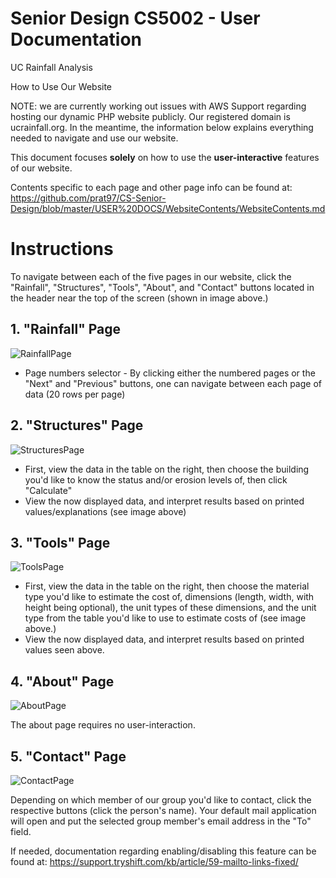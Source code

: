 # Senior Design CS5002 - User Documentation

UC Rainfall Analysis

How to Use Our Website

NOTE: we are currently working out issues with AWS Support regarding hosting our dynamic PHP website publicly. Our registered domain is ucrainfall.org. In the meantime, the information below explains everything needed to navigate and use our website. 

This document focuses **solely** on how to use the **user-interactive** features of our website.

Contents specific to each page and other page info can be found at: 
https://github.com/prat97/CS-Senior-Design/blob/master/USER%20DOCS/WebsiteContents/WebsiteContents.md

# Instructions

To navigate between each of the five pages in our website, click the "Rainfall", "Structures", "Tools", "About", and "Contact" buttons located in the header near the top of the screen (shown in image above.)

<h2>1. "Rainfall" Page</h2>

![RainfallPage](https://github.com/prat97/CS-Senior-Design/blob/master/USER%20DOCS/Pictures/RainfallPage.png)

 * Page numbers selector - By clicking either the numbered pages or the "Next" and "Previous" buttons, one can navigate between each page of data (20 rows per page)

<h2>2. "Structures" Page</h2>

![StructuresPage](https://github.com/prat97/CS-Senior-Design/blob/master/USER%20DOCS/Pictures/StructuresPage.png)

 * First, view the data in the table on the right, then choose the building you'd like to know the status and/or erosion levels of, then click "Calculate"
 * View the now displayed data, and interpret results based on printed values/explanations (see image above)

<h2>3. "Tools" Page</h2>

![ToolsPage](https://github.com/prat97/CS-Senior-Design/blob/master/USER%20DOCS/Pictures/ToolsPage.png)

 * First, view the data in the table on the right, then choose the material type you'd like to estimate the cost of, dimensions (length, width, with height being optional), the unit types of these dimensions, and the unit type from the table you'd like to use to estimate costs of (see image above.)
 * View the now displayed data, and interpret results based on printed values seen above.

<h2>4. "About" Page</h2>

![AboutPage](https://github.com/prat97/CS-Senior-Design/blob/master/USER%20DOCS/Pictures/AboutPage.png)

The about page requires no user-interaction.


<h2>5. "Contact" Page</h2>

![ContactPage](https://github.com/prat97/CS-Senior-Design/blob/master/USER%20DOCS/Pictures/ContactPage.png)

Depending on which member of our group you'd like to contact, click the respective buttons (click the person's name). Your default mail application will open and put the selected group member's email address in the "To" field.

If needed, documentation regarding enabling/disabling this feature can be found at:
https://support.tryshift.com/kb/article/59-mailto-links-fixed/




